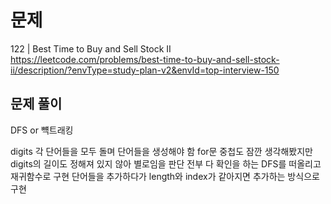 # 문제

122 | Best Time to Buy and Sell Stock II
https://leetcode.com/problems/best-time-to-buy-and-sell-stock-ii/description/?envType=study-plan-v2&envId=top-interview-150

## 문제 풀이

DFS or 뺵트래킹

digits 각 단어들을 모두 돌며 단어들을 생성해야 함
for문 중첩도 잠깐 생각해봤지만 digits의 길이도 정해져 있지 않아 별로임을 판단
전부 다 확인을 하는 DFS를 떠올리고 재귀함수로 구현
단어들을 추가하다가 length와 index가 같아지면 추가하는 방식으로 구현
